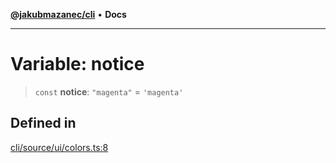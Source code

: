 [**@jakubmazanec/cli**](../../../README.md) • **Docs**

---

# Variable: notice

> `const` **notice**: `"magenta"` = `'magenta'`

## Defined in

[cli/source/ui/colors.ts:8](https://github.com/jakubmazanec/tools/blob/053e1fea9cfce27a70a78b00a30cdd281cb0a72b/packages/cli/source/ui/colors.ts#L8)

